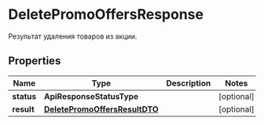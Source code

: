 

# DeletePromoOffersResponse

Результат удаления товаров из акции.

## Properties

Name | Type | Description | Notes
------------ | ------------- | ------------- | -------------
**status** | **ApiResponseStatusType** |  |  [optional]
**result** | [**DeletePromoOffersResultDTO**](DeletePromoOffersResultDTO.md) |  |  [optional]



